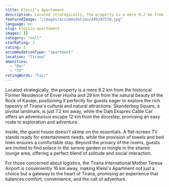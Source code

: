 ```yaml
---
title: Kleisi's Apartament
description: Located strategically, the property is a mere 8.2 km from the historical Former Residence of Enver Hoxha and 29 km from the natural beauty of the Rock of Kavaje
featuredImage: "/images/accommodation/499297570.jpg"
language: en
slug: kleisis-apartament
images: []
category: "null"
starRating: 3
rating: 3
accommodationType: "apartment"
location: "Tirana"
amenities:
  - "Bar"
  - "TV"
ratingWords: "Fair"
---
```


Located strategically, the property is a mere 8.2 km from the historical Former Residence of Enver Hoxha and 29 km from the natural beauty of the Rock of Kavaje, positioning it perfectly for guests eager to explore the rich tapestry of Tirana's cultural and natural attractions. Skanderbeg Square, a pivotal landmark, is just 7.2 km away, while the Dajti Ekspres Cable Car offers an adventurous escape 12 km from the doorstep, promising an easy route to exploration and adventure.

Inside, the guest house doesn't skimp on the essentials. A flat-screen TV stands ready for entertainment needs, while the provision of towels and bed linen ensures a comfortable stay. Beyond the privacy of the rooms, guests are invited to find solace in the serene garden or mingle in the shared lounge area, offering a perfect blend of solitude and social interaction.

For those concerned about logistics, the Tirana International Mother Teresa Airport is conveniently 16 km away, making Kleisi's Apartment not just a choice but a gateway to the heart of Tirana, promising an experience that balances comfort, convenience, and the call of adventure.

